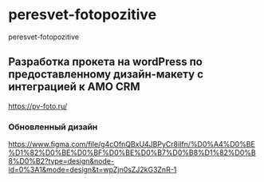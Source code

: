 # peresvet-fotopozitive

peresvet-fotopozitive

## Разработка прокета на wordPress по предоставленному дизайн-макету с интеграцией к AMO CRM

https://pv-foto.ru/


### Обновленный дизайн

https://www.figma.com/file/g4cOfnQBxU4JBPyCr8iIfn/%D0%A4%D0%BE%D1%82%D0%BE%D0%BF%D0%BE%D0%B7%D0%B8%D1%82%D0%B8%D0%B2?type=design&node-id=0%3A1&mode=design&t=wpZjn0sZJ2kG3ZnR-1